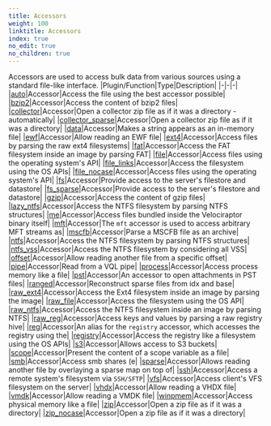 ```yaml
---
title: Accessors
weight: 100
linktitle: Accessors
index: true
no_edit: true
no_children: true
---
```


Accessors are used to access bulk data from various sources using a standard
file-like interface.
|Plugin/Function|<span class='vql_type'>Type</span>|Description|
|-|-|-|
|[auto](auto)|<span class='vql_type'>Accessor</span>|Access the file using the best accessor possible|
|[bzip2](bzip2)|<span class='vql_type'>Accessor</span>|Access the content of bzip2 files|
|[collector](collector)|<span class='vql_type'>Accessor</span>|Open a collector zip file as if it was a directory - automatically|
|[collector_sparse](collector_sparse)|<span class='vql_type'>Accessor</span>|Open a collector zip file as if it was a directory|
|[data](data)|<span class='vql_type'>Accessor</span>|Makes a string appears as an in-memory file|
|[ewf](ewf)|<span class='vql_type'>Accessor</span>|Allow reading an EWF file|
|[ext4](ext4)|<span class='vql_type'>Accessor</span>|Access files by parsing the raw ext4 filesystems|
|[fat](fat)|<span class='vql_type'>Accessor</span>|Access the FAT filesystem inside an image by parsing FAT|
|[file](file)|<span class='vql_type'>Accessor</span>|Access files using the operating system's API|
|[file_links](file_links)|<span class='vql_type'>Accessor</span>|Access the filesystem using the OS APIs|
|[file_nocase](file_nocase)|<span class='vql_type'>Accessor</span>|Access files using the operating system's API|
|[fs](fs)|<span class='vql_type'>Accessor</span>|Provide access to the server's filestore and datastore|
|[fs_sparse](fs_sparse)|<span class='vql_type'>Accessor</span>|Provide access to the server's filestore and datastore|
|[gzip](gzip)|<span class='vql_type'>Accessor</span>|Access the content of gzip files|
|[lazy_ntfs](lazy_ntfs)|<span class='vql_type'>Accessor</span>|Access the NTFS filesystem by parsing NTFS structures|
|[me](me)|<span class='vql_type'>Accessor</span>|Access files bundled inside the Velociraptor binary itself|
|[mft](mft)|<span class='vql_type'>Accessor</span>|The `mft` accessor is used to access arbitrary MFT streams as|
|[mscfb](mscfb)|<span class='vql_type'>Accessor</span>|Parse a MSCFB file as an archive|
|[ntfs](ntfs)|<span class='vql_type'>Accessor</span>|Access the NTFS filesystem by parsing NTFS structures|
|[ntfs_vss](ntfs_vss)|<span class='vql_type'>Accessor</span>|Access the NTFS filesystem by considering all VSS|
|[offset](offset)|<span class='vql_type'>Accessor</span>|Allow reading another file from a specific offset|
|[pipe](pipe)|<span class='vql_type'>Accessor</span>|Read from a VQL pipe|
|[process](process)|<span class='vql_type'>Accessor</span>|Access process memory like a file|
|[pst](pst)|<span class='vql_type'>Accessor</span>|An accessor to open attachments in PST files|
|[ranged](ranged)|<span class='vql_type'>Accessor</span>|Reconstruct sparse files from idx and base|
|[raw_ext4](raw_ext4)|<span class='vql_type'>Accessor</span>|Access the Ext4 filesystem inside an image by parsing the image|
|[raw_file](raw_file)|<span class='vql_type'>Accessor</span>|Access the filesystem using the OS API|
|[raw_ntfs](raw_ntfs)|<span class='vql_type'>Accessor</span>|Access the NTFS filesystem inside an image by parsing NTFS|
|[raw_reg](raw_reg)|<span class='vql_type'>Accessor</span>|Access keys and values by parsing a raw registry hive|
|[reg](reg)|<span class='vql_type'>Accessor</span>|An alias for the `registry` accessor, which accesses the registry using the|
|[registry](registry)|<span class='vql_type'>Accessor</span>|Access the registry like a filesystem using the OS APIs|
|[s3](s3)|<span class='vql_type'>Accessor</span>|Allows access to S3 buckets|
|[scope](scope)|<span class='vql_type'>Accessor</span>|Present the content of a scope variable as a file|
|[smb](smb)|<span class='vql_type'>Accessor</span>|Access smb shares (e|
|[sparse](sparse)|<span class='vql_type'>Accessor</span>|Allows reading another file by overlaying a sparse map on top of|
|[ssh](ssh)|<span class='vql_type'>Accessor</span>|Access a remote system's filesystem via `SSH/SFTP`|
|[vfs](vfs)|<span class='vql_type'>Accessor</span>|Access client's VFS filesystem on the server|
|[vhdx](vhdx)|<span class='vql_type'>Accessor</span>|Allow reading a VHDX file|
|[vmdk](vmdk)|<span class='vql_type'>Accessor</span>|Allow reading a VMDK file|
|[winpmem](winpmem)|<span class='vql_type'>Accessor</span>|Access physical memory like a file|
|[zip](zip)|<span class='vql_type'>Accessor</span>|Open a zip file as if it was a directory|
|[zip_nocase](zip_nocase)|<span class='vql_type'>Accessor</span>|Open a zip file as if it was a directory|
